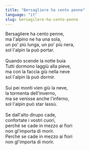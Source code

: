 ```yaml
---
title: "Bersagliere ha cento penne"
language: "it"
slug: bersagilere-ha-cento-penne
---
```


Bersagliere ha cento penne,   
ma l'alpino ne ha una sola,   
un po' più lunga, un po' più nera,   
sol l'alpin la può portar.   
&nbsp;   
Quando scende la notte buia   
Tutti dormono laggiù alla pieve,   
ma con la faccia giù nella neve   
sol l'alpin là può dormir.   
&nbsp;   
Sui pei monti vien giù la neve,   
la tormenta dell'inverno,   
ma se venisse anche l'inferno,   
sol l'alpin può star lassù.   
&nbsp;   
Se dall'alto dirupo cade,   
confortate i vostri cuori,   
perché se cade in mezzo ai fiori   
non gl'importa di morir.   
Perché se cade in mezzo ai fiori   
non gl'importa di morir.   
